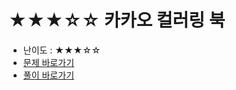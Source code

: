 # ★★★☆☆ 카카오 컬러링 북
- 난이도 : ★★★☆☆
- <a href="https://programmers.co.kr/learn/courses/30/lessons/1829">문제 바로가기</a>
- <a href="https://cnu-jinseop.tistory.com/100?category=944632">풀이 바로가기</a>

